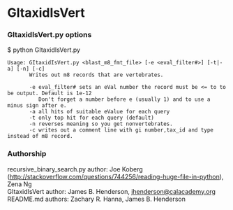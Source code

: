 # GItaxidIsVert


### GItaxidIsVert.py options

$ python GItaxidIsVert.py
```
Usage: GItaxidIsVert.py <blast_m8_fmt_file> [-e <eval_filter#>] [-t|-a] [-n] [-c]
       Writes out m8 records that are vertebrates.

       -e eval_filter# sets an eVal number the record must be <= to to be output. Default is 1e-12
          Don't forget a number before e (usually 1) and to use a minus sign after e.
       -a all hits of suitable eValue for each query
       -t only top hit for each query (default)
       -n reverses meaning so you get nonvertebrates.
       -c writes out a comment line with gi number,tax_id and type instead of m8 record.
```

### Authorship

recursive\_binary\_search.py author: Joe Koberg (http://stackoverflow.com/questions/744256/reading-huge-file-in-python), Zena Ng  
GItaxidIsVert author: James B. Henderson, jhenderson@calacademy.org  
README.md authors: Zachary R. Hanna, James B. Henderson  
